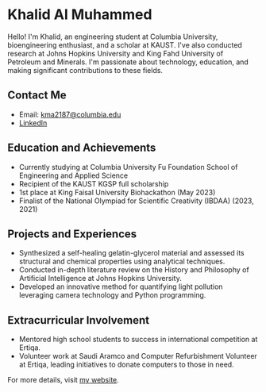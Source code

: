 # Khalid Al Muhammed

Hello! I'm Khalid, an engineering student at Columbia University, bioengineering enthusiast, and a scholar at KAUST. I've also conducted research at Johns Hopkins University and King Fahd University of Petroleum and Minerals. I'm passionate about technology, education, and making significant contributions to these fields.

## Contact Me
- Email: kma2187@columbia.edu
- [LinkedIn](https://www.linkedin.com)

## Education and Achievements
- Currently studying at Columbia University Fu Foundation School of Engineering and Applied Science
- Recipient of the KAUST KGSP full scholarship
- 1st place at King Faisal University Biohackathon (May 2023)
- Finalist of the National Olympiad for Scientific Creativity (IBDAA) (2023, 2021)

## Projects and Experiences
- Synthesized a self-healing gelatin-glycerol material and assessed its structural and chemical properties using analytical techniques.
- Conducted in-depth literature review on the History and Philosophy of Artificial Intelligence at Johns Hopkins University.
- Developed an innovative method for quantifying light pollution leveraging camera technology and Python programming.
  
## Extracurricular Involvement
- Mentored high school students to success in international competition at Ertiqa.
- Volunteer work at Saudi Aramco and Computer Refurbishment Volunteer at Ertiqa, leading initiatives to donate computers to those in need.

For more details, visit [my website](https://kalmuhammed.me).

